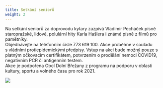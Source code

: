 ```yaml
---
title: Setkání seniorů
weight: 2
---
```

Na setkání seniorů za doprovodu kytary zazpívá  Vladimír Pecháček písně staropražské, lidové, polulární hity Karla Hašlera i známé písně z filmů pro pamětníky.\
Objednávejte na telefonním čísle 773 619 100. Akce proběhne v souladu s vládními protiepidemickými předpisy. 
Vstup na akci bude možný pouze s platným očkovacím certifikátem, 
potvrzením o prodělání nemoci COVID19, negativním PCR či antigenním testem.\
Akce je podpořena Obcí Dolní Břežany z programu na podporu v oblasti kultury, sportu a volného času pro rok 2021.

![](/images/uploads/baner_setkani.jpg)